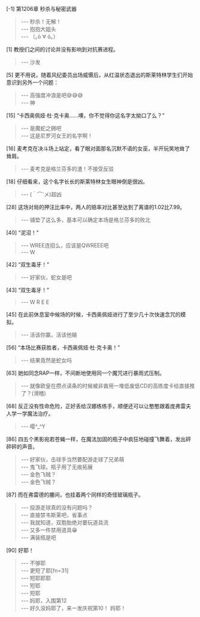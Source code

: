 
[-1] 第1206章 秒杀与秘密武器
>--- 秒杀！无解！<br>
>--- 抱抱大姐头<br>
>--- （｡ò ∀ ó｡）<br>

[1] 教授们之间的讨论并没有影响到对抗赛进程。
>--- 沙发<br>

[5] 更不用说，随着风纪委员出场威慑后，从红温状态退出的斯莱特林学生们开始意识到另外一个问题：
>--- 高强度冲浪是吧😅😅😅<br>
>--- 神<br>

[15] “卡西奥佩娅·杜·克卡奥……噢，你不觉得你这名字太拗口了么？”
>--- 是魔蛇之拥吧<br>
>--- 这是尼罗河女王的名字啊！<br>

[16] 麦考克在决斗场上站定，看了眼对面那名沉默不语的女巫，半开玩笑地耸了耸肩。
>--- 麦考克是格兰芬多的渣！不接受反驳<br>

[18] 仔细看来，这个名字长长的斯莱特林女生眼神倒是很凶。
>--- (｀⌒´メ)超凶<br>

[28] 这场对局的押注比率中，两人的赔率对比甚至达到了离谱的1.02比7.99。
>--- 铺垫了这么多，基本可以确定本场是格兰芬多的败北<br>

[40] “泥沼！”
>--- WREE连招么，应该是QWREEE吧<br>
>--- W<br>

[42] “双生毒牙！”
>--- 好家伙，蛇女是吧<br>

[43] “双生毒牙！”
>--- W R E E<br>

[45] 在此前休息室中候场的时候，卡西奥佩娅进行了至少几十次快速念咒的模拟。
>--- 活该你赢，活该他输<br>

[56] “本场比赛获胜者，卡西奥佩娅·杜·克卡奥！”
>--- 结果竟然是蛇女吗<br>

[63] 她如同念RAP一样，不间断地使用同一个魔咒进行暴雨式压制。
>--- 就像欧皇在攒点读条的时候被非酋用一堆低废低CD的高练度卡给直接推了？(滑稽)<br>

[68] 反正没有性命危险，正好丢给汉娜练练手，顺便还可以让憨憨跟着庞弗雷夫人学一学魔法治疗。
>--- 嘤^_^Y<br>

[86] 四五个黑影宛若苍蝇一样，在魔法加固的瓶子中疯狂地碰撞飞舞着，发出砰砰砰的声音。
>--- 好家伙，击球手当然要配游走球了兄弟萌<br>
>--- 鬼飞球。瓶子用了无痕拓展<br>
>--- 金色飞贼？<br>
>--- 金色飞贼？<br>

[87] 而在弗雷德的腰间，也挂着两个同样的奇怪玻璃瓶子。
>--- 投游走球真的没有问题吗？<br>
>--- 直接禁韦斯莱吧，省事点<br>
>--- 我就知道，双胞胎绝对要玩道具流<br>
>--- 又多一件禁用道具😁<br>
>--- 满装瓶是吧<br>

[90] 好耶！
>--- 不够耶<br>
>--- 更短了耶[fn=31]<br>
>--- 短耶耶耶<br>
>--- 短耶<br>
>--- 短耶<br>
>--- 妈耶，入围第12<br>
>--- 好久没妈耶了，来一发庆祝第10！
妈耶！<br>
